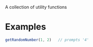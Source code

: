 A collection of utility functions

# Examples

```javascript
getRandomNumber(1, 2)	// prompts '4'
```
